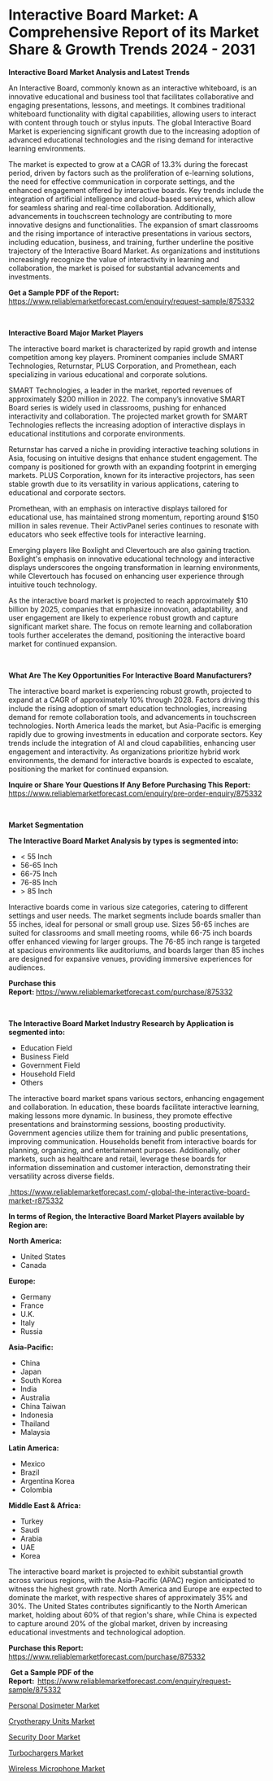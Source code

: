 <p><h1>Interactive Board Market: A Comprehensive Report of its Market Share & Growth Trends 2024 - 2031</h1></p><p><strong>Interactive Board Market Analysis and Latest Trends</strong></p>
<p><p>An Interactive Board, commonly known as an interactive whiteboard, is an innovative educational and business tool that facilitates collaborative and engaging presentations, lessons, and meetings. It combines traditional whiteboard functionality with digital capabilities, allowing users to interact with content through touch or stylus inputs. The global Interactive Board Market is experiencing significant growth due to the increasing adoption of advanced educational technologies and the rising demand for interactive learning environments.</p><p>The market is expected to grow at a CAGR of 13.3% during the forecast period, driven by factors such as the proliferation of e-learning solutions, the need for effective communication in corporate settings, and the enhanced engagement offered by interactive boards. Key trends include the integration of artificial intelligence and cloud-based services, which allow for seamless sharing and real-time collaboration. Additionally, advancements in touchscreen technology are contributing to more innovative designs and functionalities. The expansion of smart classrooms and the rising importance of interactive presentations in various sectors, including education, business, and training, further underline the positive trajectory of the Interactive Board Market. As organizations and institutions increasingly recognize the value of interactivity in learning and collaboration, the market is poised for substantial advancements and investments.</p></p>
<p><strong>Get a Sample PDF of the Report:&nbsp;</strong> <a href="https://www.reliablemarketforecast.com/enquiry/request-sample/875332">https://www.reliablemarketforecast.com/enquiry/request-sample/875332</a></p>
<p>&nbsp;</p>
<p><strong>Interactive Board Major Market Players</strong></p>
<p><p>The interactive board market is characterized by rapid growth and intense competition among key players. Prominent companies include SMART Technologies, Returnstar, PLUS Corporation, and Promethean, each specializing in various educational and corporate solutions.</p><p>SMART Technologies, a leader in the market, reported revenues of approximately $200 million in 2022. The company’s innovative SMART Board series is widely used in classrooms, pushing for enhanced interactivity and collaboration. The projected market growth for SMART Technologies reflects the increasing adoption of interactive displays in educational institutions and corporate environments.</p><p>Returnstar has carved a niche in providing interactive teaching solutions in Asia, focusing on intuitive designs that enhance student engagement. The company is positioned for growth with an expanding footprint in emerging markets. PLUS Corporation, known for its interactive projectors, has seen stable growth due to its versatility in various applications, catering to educational and corporate sectors.</p><p>Promethean, with an emphasis on interactive displays tailored for educational use, has maintained strong momentum, reporting around $150 million in sales revenue. Their ActivPanel series continues to resonate with educators who seek effective tools for interactive learning.</p><p>Emerging players like Boxlight and Clevertouch are also gaining traction. Boxlight's emphasis on innovative educational technology and interactive displays underscores the ongoing transformation in learning environments, while Clevertouch has focused on enhancing user experience through intuitive touch technology.</p><p>As the interactive board market is projected to reach approximately $10 billion by 2025, companies that emphasize innovation, adaptability, and user engagement are likely to experience robust growth and capture significant market share. The focus on remote learning and collaboration tools further accelerates the demand, positioning the interactive board market for continued expansion.</p></p>
<p>&nbsp;</p>
<p><strong>What Are The Key Opportunities For Interactive Board Manufacturers?</strong></p>
<p><p>The interactive board market is experiencing robust growth, projected to expand at a CAGR of approximately 10% through 2028. Factors driving this include the rising adoption of smart education technologies, increasing demand for remote collaboration tools, and advancements in touchscreen technologies. North America leads the market, but Asia-Pacific is emerging rapidly due to growing investments in education and corporate sectors. Key trends include the integration of AI and cloud capabilities, enhancing user engagement and interactivity. As organizations prioritize hybrid work environments, the demand for interactive boards is expected to escalate, positioning the market for continued expansion.</p></p>
<p><strong>Inquire or Share Your Questions If Any Before Purchasing This Report:</strong> <a href="https://www.reliablemarketforecast.com/enquiry/pre-order-enquiry/875332">https://www.reliablemarketforecast.com/enquiry/pre-order-enquiry/875332</a></p>
<p>&nbsp;</p>
<p><strong>Market Segmentation</strong></p>
<p><strong>The Interactive Board Market Analysis by types is segmented into:</strong></p>
<p><ul><li>< 55 Inch</li><li>56-65 Inch</li><li>66-75 Inch</li><li>76-85 Inch</li><li>> 85 Inch</li></ul></p>
<p><p>Interactive boards come in various size categories, catering to different settings and user needs. The market segments include boards smaller than 55 inches, ideal for personal or small group use. Sizes 56-65 inches are suited for classrooms and small meeting rooms, while 66-75 inch boards offer enhanced viewing for larger groups. The 76-85 inch range is targeted at spacious environments like auditoriums, and boards larger than 85 inches are designed for expansive venues, providing immersive experiences for audiences.</p></p>
<p><strong>Purchase this Report:&nbsp;</strong><a href="https://www.reliablemarketforecast.com/purchase/875332">https://www.reliablemarketforecast.com/purchase/875332</a></p>
<p>&nbsp;</p>
<p><strong>The Interactive Board Market Industry Research by Application is segmented into:</strong></p>
<p><ul><li>Education Field</li><li>Business Field</li><li>Government Field</li><li>Household Field</li><li>Others</li></ul></p>
<p><p>The interactive board market spans various sectors, enhancing engagement and collaboration. In education, these boards facilitate interactive learning, making lessons more dynamic. In business, they promote effective presentations and brainstorming sessions, boosting productivity. Government agencies utilize them for training and public presentations, improving communication. Households benefit from interactive boards for planning, organizing, and entertainment purposes. Additionally, other markets, such as healthcare and retail, leverage these boards for information dissemination and customer interaction, demonstrating their versatility across diverse fields.</p></p>
<p><a href="https://www.reliablemarketforecast.com/-global-the-interactive-board-market-r875332">&nbsp;https://www.reliablemarketforecast.com/-global-the-interactive-board-market-r875332</a></p>
<p><strong>In terms of Region, the Interactive Board Market Players available by Region are:</strong></p>
<p>
    <p> <strong> North America: </strong>
        <ul>
            <li>United States</li>
            <li>Canada</li>
        </ul>
        </p> 
    <p> <strong> Europe: </strong>
        <ul>
            <li>Germany</li>
            <li>France</li>
            <li>U.K.</li>
            <li>Italy</li>
            <li>Russia</li>
        </ul>
        </p> 
    <p> <strong> Asia-Pacific: </strong>
        <ul>
            <li>China</li>
            <li>Japan</li>
            <li>South Korea</li>
            <li>India</li>
            <li>Australia</li>
            <li>China Taiwan</li>
            <li>Indonesia</li>
            <li>Thailand</li>
            <li>Malaysia</li>
        </ul>
        </p> 
    <p> <strong> Latin America: </strong>
        <ul>
            <li>Mexico</li>
            <li>Brazil</li>
            <li>Argentina Korea</li>
            <li>Colombia</li>
        </ul>
        </p> 
    <p> <strong> Middle East & Africa: </strong>
        <ul>
            <li>Turkey</li>
            <li>Saudi</li>
            <li>Arabia</li>
            <li>UAE</li>
            <li>Korea</li>
        </ul>
    </p>
    </p>
<p><p>The interactive board market is projected to exhibit substantial growth across various regions, with the Asia-Pacific (APAC) region anticipated to witness the highest growth rate. North America and Europe are expected to dominate the market, with respective shares of approximately 35% and 30%. The United States contributes significantly to the North American market, holding about 60% of that region's share, while China is expected to capture around 20% of the global market, driven by increasing educational investments and technological adoption.</p></p>
<p><strong>Purchase this Report: </strong><a href="https://www.reliablemarketforecast.com/purchase/875332">https://www.reliablemarketforecast.com/purchase/875332</a></p>
<p>&nbsp;<strong>Get a Sample PDF of the Report:&nbsp;&nbsp;</strong><a href="https://www.reliablemarketforecast.com/enquiry/request-sample/875332">https://www.reliablemarketforecast.com/enquiry/request-sample/875332</a></p>
<p><strong></strong></p>
<p><p><a href="https://www.linkedin.com/pulse/insights-personal-dosimeter-market-share-competitive-landscape-imggc?trackingId=KAOxI9QcTM2jVXUmzBDD1g%3D%3D">Personal Dosimeter Market</a></p><p><a href="https://www.linkedin.com/pulse/global-cryotherapy-units-industry-analysis-report-market-vxlfe?trackingId=w93jvOO6QWG4d0BqDfgnKA%3D%3D">Cryotherapy Units Market</a></p><p><a href="https://www.linkedin.com/pulse/security-door-market-size-growing-cagr-137-report-covers-analysis-nitac?trackingId=%2F5KdKXcqQYe22qm5Ai9Ofg%3D%3D">Security Door Market</a></p><p><a href="https://www.linkedin.com/pulse/exploring-turbochargers-market-dynamics-revenue-analysis-growth-wjumc?trackingId=kYpKMNC%2FT8eXTXyXBUICwQ%3D%3D">Turbochargers Market</a></p><p><a href="https://www.linkedin.com/pulse/wireless-microphone-market-growth-outlook-from-2024-2031-projecting-6wq3f?trackingId=9U6X0Z3fToqAcMhIfdXMQQ%3D%3D">Wireless Microphone Market</a></p></p>